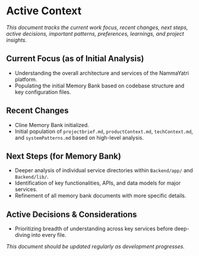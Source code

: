 # Active Context

_This document tracks the current work focus, recent changes, next steps, active decisions, important patterns, preferences, learnings, and project insights._

## Current Focus (as of Initial Analysis)
- Understanding the overall architecture and services of the NammaYatri platform.
- Populating the initial Memory Bank based on codebase structure and key configuration files.

## Recent Changes
- Cline Memory Bank initialized.
- Initial population of `projectbrief.md`, `productContext.md`, `techContext.md`, and `systemPatterns.md` based on high-level analysis.

## Next Steps (for Memory Bank)
- Deeper analysis of individual service directories within `Backend/app/` and `Backend/lib/`.
- Identification of key functionalities, APIs, and data models for major services.
- Refinement of all memory bank documents with more specific details.

## Active Decisions & Considerations
- Prioritizing breadth of understanding across key services before deep-diving into every file.

_This document should be updated regularly as development progresses._ 